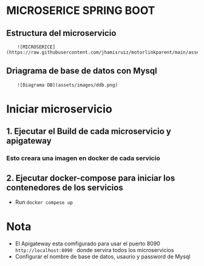 # MICROSERICE SPRING BOOT
 
## Estructura del microservicio 



```
    ![MICROSERICE](https://raw.githubusercontent.com/jhamisruiz/motorlinkparent/main/assets/image/app.PNG)
```

## Driagrama de base de datos con Mysql



```
    ![Diagrama DB](assets/images/ddb.png)
```

# Iniciar microservicio

## 1. Ejecutar el Build de cada microservicio y apigateway
### Esto creara una imagen en docker de cada servicio

## 2. Ejecutar docker-compose para iniciar los contenedores de los servicios
- Run `docker compese up `

# Nota

- El Apigateway esta comfigurado para usar el puerto 8090 `http://localhost:8090 ` donde servira todos los microservicios
- Configurar el nombre de base de datos, usaurio y password de Mysql